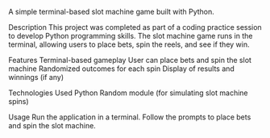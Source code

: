 A simple terminal-based slot machine game built with Python.

Description
This project was completed as part of a coding practice session to develop Python programming skills. The slot machine game runs in the terminal, allowing users to place bets, spin the reels, and see if they win.

Features
Terminal-based gameplay
User can place bets and spin the slot machine
Randomized outcomes for each spin
Display of results and winnings (if any)

Technologies Used
Python
Random module (for simulating slot machine spins)

Usage
Run the application in a terminal.
Follow the prompts to place bets and spin the slot machine.
